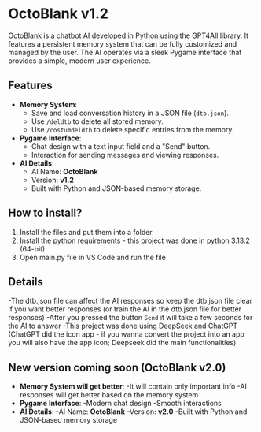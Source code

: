 # OctoBlank v1.2

OctoBlank is a chatbot AI developed in Python using the GPT4All library. It features a persistent memory system that can be fully customized and managed by the user. The AI operates via a sleek Pygame interface that provides a simple, modern user experience.

## Features
- **Memory System**: 
  - Save and load conversation history in a JSON file (`dtb.json`).
  - Use `/deldtb` to delete all stored memory.
  - Use `/costumdeldtb` to delete specific entries from the memory.
- **Pygame Interface**: 
  - Chat design with a text input field and a "Send" button.
  - Interaction for sending messages and viewing responses.
- **AI Details**:
  - AI Name: **OctoBlank**
  - Version: **v1.2**
  - Built with Python and JSON-based memory storage.

## How to install?
1. Install the files and put them into a folder
2. Install the python requirements - this project was done in python 3.13.2 (64-bit)
3. Open main.py file in VS Code and run the file

## Details
-The dtb.json file can affect the AI responses so keep the dtb.json file clear if you want better responses (or train the AI in the dtb.json file for better responses)
-After you pressed the button `Send` it will take a few seconds for the AI to answer
-This project was done using DeepSeek and ChatGPT (ChatGPT did the icon app - if you wanna convert the project into an app you will also have the app icon; Deepseek did the main functionalities)

## New version coming soon (OctoBlank v2.0)
- **Memory System will get better**:
  -It will contain only important info
  -AI responses will get better based on the memory system
- **Pygame Interface**:
  -Modern chat design
  -Smooth interactions
- **AI Details**:
  -AI Name: **OctoBlank**
  -Version: **v2.0**
  -Built with Python and JSON-based memory storage
